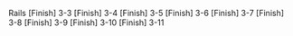 Rails
[Finish] 3-3
[Finish] 3-4
[Finish] 3-5
[Finish] 3-6
[Finish] 3-7
[Finish] 3-8
[Finish] 3-9
[Finish] 3-10
[Finish] 3-11
